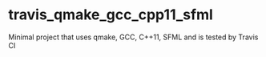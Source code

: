 # travis_qmake_gcc_cpp11_sfml
Minimal project that uses qmake, GCC, C++11, SFML and is tested by Travis CI
